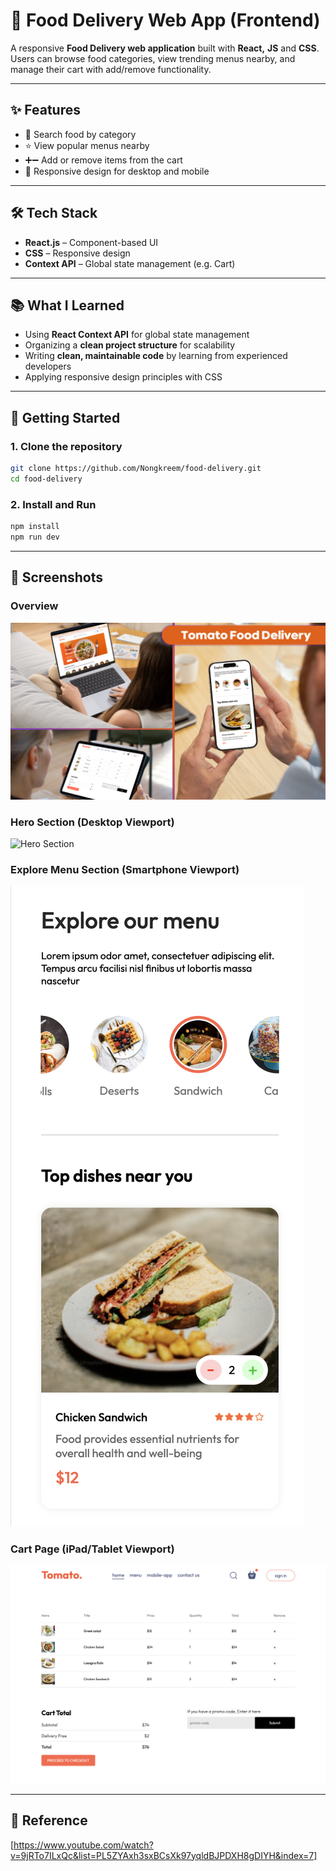 # 🍔 Food Delivery Web App (Frontend)
A responsive **Food Delivery web application** built with **React,** **JS** and **CSS**.  
Users can browse food categories, view trending menus nearby, and manage their cart with add/remove functionality.  

---
## ✨ Features
- 🔎 Search food by category  
- ⭐ View popular menus nearby  
- ➕➖ Add or remove items from the cart  
- 📱 Responsive design for desktop and mobile
  
---
## 🛠️ Tech Stack
- **React.js** – Component-based UI  
- **CSS** – Responsive design  
- **Context API** – Global state management (e.g. Cart)

---
## 📚 What I Learned
- Using **React Context API** for global state management  
- Organizing a **clean project structure** for scalability  
- Writing **clean, maintainable code** by learning from experienced developers  
- Applying responsive design principles with CSS

---

## 🚀 Getting Started

### 1. Clone the repository
```bash
git clone https://github.com/Nongkreem/food-delivery.git
cd food-delivery
```

### 2. Install and Run
```bash
npm install
npm run dev
```
---
## 📸 Screenshots

### Overview
![Overview](./src/assets/screenshots/tomato-demo.png)

### Hero Section (Desktop Viewport)
![Hero Section](./src/assets/screenshots/hero-section.png)

### Explore Menu Section (Smartphone Viewport)
![Explore Menu](./src/assets/screenshots/explore-menu-xr.png)

### Cart Page (iPad/Tablet Viewport)
![Cart Page](./src/assets/screenshots/cart-ipad.png)

---
## 📖 Reference
[https://www.youtube.com/watch?v=9jRTo7ILxQc&list=PL5ZYAxh3sxBCsXk97yqldBJPDXH8gDIYH&index=7]
